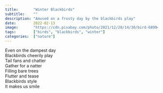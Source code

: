 ```yaml
---
title:       "Winter Blackbirds"
subtitle:    ""
description: "Amused on a frosty day by the blackbirds play"
date:        2022-02-13
image:       "https://cdn.pixabay.com/photo/2021/12/28/14/30/bird-6899457_1280.jpg"
tags:        ["birds", "blackbirds", "winter"]
categories:  ["nature"]
---
```

Even on the dampest day<br>
Blackbirds cheerily play<br>
Tail fans and chatter<br>
Gather for a natter<br>
Filling bare trees<br>
Flutter and tease<br>
Blackbirds style<br>
It makes us smile<br>


